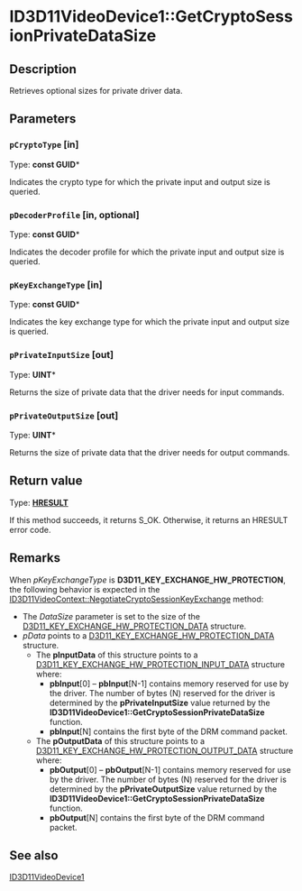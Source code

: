 # ID3D11VideoDevice1::GetCryptoSessionPrivateDataSize

## Description

Retrieves optional sizes for private driver data.

## Parameters

### `pCryptoType` [in]

Type: **const GUID***

Indicates the crypto type for which the private input and output size is queried.

### `pDecoderProfile` [in, optional]

Type: **const GUID***

Indicates the decoder profile for which the private input and output size is queried.

### `pKeyExchangeType` [in]

Type: **const GUID***

Indicates the key exchange type for which the private input and output size is queried.

### `pPrivateInputSize` [out]

Type: **UINT***

Returns the size of private data that the driver needs for input commands.

### `pPrivateOutputSize` [out]

Type: **UINT***

Returns the size of private data that the driver needs for output commands.

## Return value

Type: **[HRESULT](https://learn.microsoft.com/windows/win32/com/structure-of-com-error-codes)**

If this method succeeds, it returns S_OK. Otherwise, it returns an HRESULT error code.

## Remarks

When *pKeyExchangeType* is **D3D11_KEY_EXCHANGE_HW_PROTECTION**, the following behavior is expected in the [ID3D11VideoContext::NegotiateCryptoSessionKeyExchange](https://learn.microsoft.com/windows/desktop/api/d3d11/nf-d3d11-id3d11videocontext-negotiatecryptosessionkeyexchange) method:

* The *DataSize* parameter is set to the size of the [D3D11_KEY_EXCHANGE_HW_PROTECTION_DATA](https://learn.microsoft.com/windows/desktop/api/d3d11_1/ns-d3d11_1-d3d11_key_exchange_hw_protection_data) structure.
* *pData* points to a [D3D11_KEY_EXCHANGE_HW_PROTECTION_DATA](https://learn.microsoft.com/windows/desktop/api/d3d11_1/ns-d3d11_1-d3d11_key_exchange_hw_protection_data) structure.
  + The **pInputData** of this structure points to a [D3D11_KEY_EXCHANGE_HW_PROTECTION_INPUT_DATA](https://learn.microsoft.com/windows/desktop/api/d3d11_1/ns-d3d11_1-d3d11_key_exchange_hw_protection_input_data) structure where:
    - **pbInput**[0] – **pbInput**[N-1] contains memory reserved for use by the driver. The number of bytes (N) reserved for the driver is determined by the **pPrivateInputSize** value returned by the **ID3D11VideoDevice1::GetCryptoSessionPrivateDataSize** function.
    - **pbInput**[N] contains the first byte of the DRM command packet.
  + The **pOutputData** of this structure points to a [D3D11_KEY_EXCHANGE_HW_PROTECTION_OUTPUT_DATA](https://learn.microsoft.com/windows/desktop/api/d3d11_1/ns-d3d11_1-d3d11_key_exchange_hw_protection_output_data) structure where:
    - **pbOutput**[0] – **pbOutput**[N-1] contains memory reserved for use by the driver. The number of bytes (N) reserved for the driver is determined by the **pPrivateOutputSize** value returned by the **ID3D11VideoDevice1::GetCryptoSessionPrivateDataSize** function.
    - **pbOutput**[N] contains the first byte of the DRM command packet.

## See also

[ID3D11VideoDevice1](https://learn.microsoft.com/windows/desktop/api/d3d11_1/nn-d3d11_1-id3d11videodevice1)